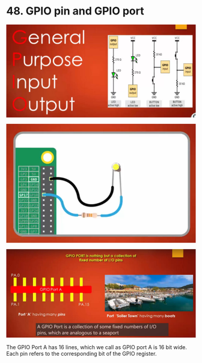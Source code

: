 # 48. GPIO pin and GPIO port



![01](https://github.com/knightsummon/Mastering-Microcontroller-and-Embedded-Driver-Development/blob/main/13.%20Importance%20of%20Volatile%20Keyword/48.%20GPIO%20pin%20and%20GPIO%20port.assets/01.jpg)

![02](https://github.com/knightsummon/Mastering-Microcontroller-and-Embedded-Driver-Development/blob/main/13.%20Importance%20of%20Volatile%20Keyword/48.%20GPIO%20pin%20and%20GPIO%20port.assets/02.jpg)

![03](https://github.com/knightsummon/Mastering-Microcontroller-and-Embedded-Driver-Development/blob/main/13.%20Importance%20of%20Volatile%20Keyword/48.%20GPIO%20pin%20and%20GPIO%20port.assets/03.jpg)

The GPIO Port A has 16 lines, which we call as GPIO port A is 16 bit wide. Each pin refers to the corresponding bit of the GPIO register.
